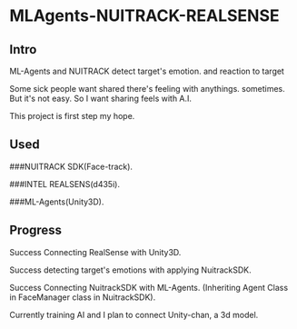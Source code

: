 # MLAgents-NUITRACK-REALSENSE
 ## Intro

ML-Agents and NUITRACK detect target's emotion. and reaction to target 

Some sick people want shared there's feeling with anythings. sometimes.
But it's not easy.
So I want sharing feels with A.I. 

This project is first step my hope.

## Used
 ###NUITRACK SDK(Face-track).
 
 ###INTEL REALSENS(d435i).
 
 ###ML-Agents(Unity3D).
 
## Progress
Success Connecting RealSense with Unity3D.

Success detecting target's emotions with applying NuitrackSDK.

Success Connecting NuitrackSDK with ML-Agents. (Inheriting Agent Class in FaceManager class in NuitrackSDK).

Currently training AI and I plan to connect Unity-chan, a 3d model.

